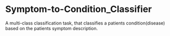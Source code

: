 # Symptom-to-Condition_Classifier
A multi-class classification task, that classifies a patients condition(disease) based on the patients symptom description.
